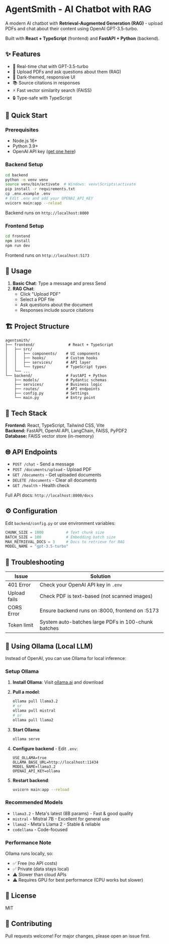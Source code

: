 # AgentSmith - AI Chatbot with RAG

A modern AI chatbot with **Retrieval-Augmented Generation (RAG)** - upload PDFs and chat about their content using OpenAI GPT-3.5-turbo.

Built with **React + TypeScript** (frontend) and **FastAPI + Python** (backend).

## ✨ Features

- 💬 Real-time chat with GPT-3.5-turbo
- 📄 Upload PDFs and ask questions about them (RAG)
- 🎨 Dark-themed, responsive UI
- 📚 Source citations in responses
- ⚡ Fast vector similarity search (FAISS)
- 🔒 Type-safe with TypeScript

## 🚀 Quick Start

### Prerequisites
- Node.js 16+
- Python 3.9+
- OpenAI API key ([get one here](https://platform.openai.com/api-keys))

### Backend Setup

```bash
cd backend
python -m venv venv
source venv/bin/activate  # Windows: venv\Scripts\activate
pip install -r requirements.txt
cp .env.example .env
# Edit .env and add your OPENAI_API_KEY
uvicorn main:app --reload
```

Backend runs on `http://localhost:8000`

### Frontend Setup

```bash
cd frontend
npm install
npm run dev
```

Frontend runs on `http://localhost:5173`

## 📖 Usage

1. **Basic Chat**: Type a message and press Send
2. **RAG Chat**: 
   - Click "Upload PDF"
   - Select a PDF file
   - Ask questions about the document
   - Responses include source citations

## 🏗️ Project Structure

```
agentsmith/
├── frontend/               # React + TypeScript
│   ├── src/
│   │   ├── components/    # UI components
│   │   ├── hooks/         # Custom hooks
│   │   ├── services/      # API layer
│   │   └── types/         # TypeScript types
│   └── ...
└── backend/               # FastAPI + Python
    ├── models/            # Pydantic schemas
    ├── services/          # Business logic
    ├── routes/            # API endpoints
    ├── config.py          # Settings
    └── main.py            # Entry point
```

## 🔧 Tech Stack

**Frontend:** React, TypeScript, Tailwind CSS, Vite  
**Backend:** FastAPI, OpenAI API, LangChain, FAISS, PyPDF2  
**Database:** FAISS vector store (in-memory)

## 🌐 API Endpoints

- `POST /chat` - Send a message
- `POST /documents/upload` - Upload PDF
- `GET /documents` - Get uploaded documents
- `DELETE /documents` - Clear all documents
- `GET /health` - Health check

Full API docs: `http://localhost:8000/docs`

## ⚙️ Configuration

Edit `backend/config.py` or use environment variables:

```python
CHUNK_SIZE = 1000          # Text chunk size
BATCH_SIZE = 100           # Embedding batch size
MAX_RETRIEVAL_DOCS = 3     # Docs to retrieve for RAG
MODEL_NAME = "gpt-3.5-turbo"
```

## 🐛 Troubleshooting

| Issue | Solution |
|-------|----------|
| 401 Error | Check your OpenAI API key in `.env` |
| Upload fails | Check PDF is text-based (not scanned images) |
| CORS Error | Ensure backend runs on :8000, frontend on :5173 |
| Token limit | System auto-batches large PDFs in 100-chunk batches |

## 🦙 Using Ollama (Local LLM)

Instead of OpenAI, you can use Ollama for local inference:

### Setup Ollama

1. **Install Ollama**: Visit [ollama.ai](https://ollama.ai) and download

2. **Pull a model**:
   ```bash
   ollama pull llama3.2
   # or
   ollama pull mistral
   # or
   ollama pull llama2
   ```

3. **Start Ollama**:
   ```bash
   ollama serve
   ```

4. **Configure backend** - Edit `.env`:
   ```env
   USE_OLLAMA=true
   OLLAMA_BASE_URL=http://localhost:11434
   MODEL_NAME=llama3.2
   OPENAI_API_KEY=ollama
   ```

5. **Restart backend**:
   ```bash
   uvicorn main:app --reload
   ```

### Recommended Models

- `llama3.2` - Meta's latest (8B params) - Fast & good quality
- `mistral` - Mistral 7B - Excellent for general use
- `llama2` - Meta's Llama 2 - Stable & reliable
- `codellama` - Code-focused

### Performance Note

Ollama runs locally, so:
- ✅ Free (no API costs)
- ✅ Private (data stays local)
- ⚠️ Slower than cloud APIs
- ⚠️ Requires GPU for best performance (CPU works but slower)

## 📝 License

MIT

## 🤝 Contributing

Pull requests welcome! For major changes, please open an issue first.